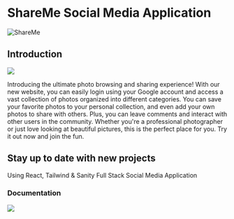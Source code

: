 # ShareMe Social Media Application

![ShareMe](https://i.ibb.co/8cLfj3X/image.png)

## Introduction

![](https://s9.gifyu.com/images/Social-Circle.gif)

Introducing the ultimate photo browsing and sharing experience! With our new website, you can easily login using your Google account and access a vast collection of photos organized into different categories. You can save your favorite photos to your personal collection, and even add your own photos to share with others. Plus, you can leave comments and interact with other users in the community. Whether you're a professional photographer or just love looking at beautiful pictures, this is the perfect place for you. Try it out now and join the fun.

## Stay up to date with new projects

Using React, Tailwind & Sanity Full Stack Social Media Application

### Documentation

![](https://scribehow.com/shared/Netlify_Workflow__ZhSujcEUSwSVlFe36SsBWw)
